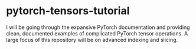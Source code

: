 # pytorch-tensors-tutorial
I will be going through the expansive PyTorch documentation and providing clean, documented examples of complicated PyTorch tensor operations. A large focus of this repository will be on advanced indexing and slicing.

